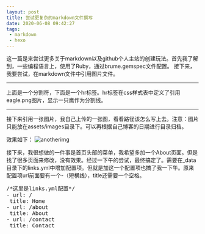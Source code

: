 ```yaml
---
layout: post
title: 尝试更复杂的markdown文件撰写
date: 2020-06-08 09:42:27
tags:
 - markdown
 - hexo
---
```


这一篇是来尝试更多关于markdown以及github个人主站的创建玩法。首先我了解到，一些编程语言上，使用了Ruby，通过brume.gemspec文件配置。
接下来，我要尝试，在markdown文件中引用图片文件。

<!--more-->
---

上面是一个分割符，下面是一个hr标签。hr标签在css样式表中定义了引用eagle.png图片，显示一只鹰作为分割线。

<hr>

接下来引用一张图片，我自己上传的一张图，看看路径该怎么写上去。注意：图片只能放在assets/images目录下。可以再根据自己博客的日期进行目录归档。

效果如下：
<img src="../assets/images/20200608/avatar2.png" alt="anotherimg"/>

接下来，我很想做的一件事是首页头部的菜单，我希望多加一个About页面。但是找了很多页面来修改，没有效果。经过一下午的尝试，最终搞定了。需要在_data目录下的links.yml中增加配置项。但就是加这一个配置项也搞了我一下午。原来配置项url前面要有一个-（短横线），title还需要一个空格。

<div class="highlight">
<pre>
<span class="cm">/*</span>这里是links.yml配置<span class="cm">*/</span>
<span class="k">-</span><span class="class"> url: /</span>
<span class="class"> title: Home</span>
<span class="k">-</span><span class="class"> url: /about</span>
<span class="class"> title: About</span>
<span class="k">-</span><span class="class"> url: /contact</span>
<span class="class"> title: Contact</span>
</pre>
</div>